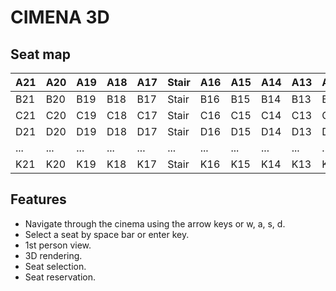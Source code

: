 # CIMENA 3D

## Seat map

| A21 | A20 | A19 | A18 | A17 | Stair | A16 | A15 | A14 | A13 | A12 | A11 | A10 | A9 | A8 | A7 | A6 | Stair | A5 | A4 | A3 | A2 | A1 |
|-----|-----|-----|-----|-----|-------|-----|-----|-----|-----|-----|-----|-----|----|----|----|----|-------|----|----|----|----|----|
| B21 | B20 | B19 | B18 | B17 | Stair | B16 | B15 | B14 | B13 | B12 | B11 | B10 | B9 | B8 | B7 | B6 | Stair | B5 | B4 | B3 | B2 | B1 |
| C21 | C20 | C19 | C18 | C17 | Stair | C16 | C15 | C14 | C13 | C12 | C11 | C10 | C9 | C8 | C7 | C6 | Stair | C5 | C4 | C3 | C2 | C1 |
| D21 | D20 | D19 | D18 | D17 | Stair | D16 | D15 | D14 | D13 | D12 | D11 | D10 | D9 | D8 | D7 | D6 | Stair | D5 | D4 | D3 | D2 | D1 |
| ... | ... | ... | ... | ... |  ...  | ... | ... | ... | ... | ... | ... | ... | ...| ...| ...| ...|  ...  | ...| ...| ...| ...| ...|
| K21 | K20 | K19 | K18 | K17 | Stair | K16 | K15 | K14 | K13 | K12 | K11 | K10 | K9 | K8 | K7 | K6 | Stair | K5 | K4 | K3 | K2 | K1 |

## Features

- Navigate through the cinema using the arrow keys or w, a, s, d.
- Select a seat by space bar or enter key.
- 1st person view.
- 3D rendering.
- Seat selection.
- Seat reservation.
